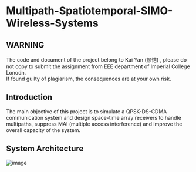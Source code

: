# Multipath-Spatiotemporal-SIMO-Wireless-Systems
## WARNING
The code and document of the project belong to Kai Yan (颜恺) , please do not copy to submit the assignment from EEE department of Imperial College Lonodn.  
If found guilty of plagiarism, the consequences are at your own risk.
## Introduction
The main objective of this project is to simulate a QPSK-DS-CDMA communication system and design space-time array receivers to handle multipaths, suppress MAI (multiple access interference) and improve the overall capacity of the system.  
## System Architecture
![image](https://user-images.githubusercontent.com/44118457/192145305-a5d10f2e-42a5-4b24-afcd-3772d5f2c2a9.png)
